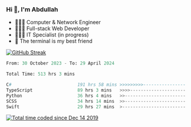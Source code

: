 <h3>Hi 👋, I'm Abdullah</h3>

- 👷🏼‍♂️ Computer & Network Engineer
- 👨🏻‍💻 Full-stack Web Developer
- 👨🏻‍💻 IT Specialist (in progress)
- 🖤 The terminal is my best friend

[![GitHub Streak](https://streak-stats.demolab.com?user=al3bad&theme=transparent&date_format=j%20M%5B%20Y%5D)](https://git.io/streak-stats)

<!--START_SECTION:waka-->

```python
From: 30 October 2023 - To: 29 April 2024

Total Time: 513 hrs 3 mins

C#                         191 hrs 58 mins >>>>>>>>>----------------   37.03 %
TypeScript                 89 hrs 3 mins   >>>>---------------------   17.18 %
Python                     36 hrs 4 mins   >>-----------------------   06.96 %
SCSS                       34 hrs 14 mins  >>-----------------------   06.60 %
Swift                      29 hrs 27 mins  >------------------------   05.68 %
```

<!--END_SECTION:waka-->

<p>
  <a href="https://wakatime.com/@ce2a2aac-0d6b-4d65-b864-8a4bcaf12967"><img src="https://wakatime.com/badge/user/ce2a2aac-0d6b-4d65-b864-8a4bcaf12967.svg" alt="Total time coded since Dec 14 2019" /></a>
</p>
